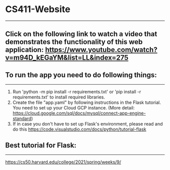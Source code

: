 # CS411-Website
---
Click on the following link to watch a video that demonstrates the functionality of this web application:
https://www.youtube.com/watch?v=m94D_kEGaYM&list=LL&index=275
---
## To run the app you need to do following things:
---
1. Run 'python -m pip install -r requirements.txt' or 'pip install -r requirements.txt' to install required libraries.
2. Create the file "app.yaml" by following instructions in the Flask tutorial. You need to set up your Cloud GCP instance. (More detail: https://cloud.google.com/sql/docs/mysql/connect-app-engine-standard) 
3. If in case you don't have to set up Flask's environment, please read and do this https://code.visualstudio.com/docs/python/tutorial-flask

## Best tutorial for Flask:
---
https://cs50.harvard.edu/college/2021/spring/weeks/9/
